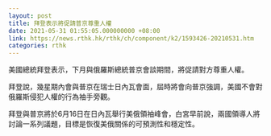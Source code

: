 ```yaml
---
layout: post
title: 拜登表示將促請普京尊重人權
date: 2021-05-31 01:55:05.000000000 +08:00
link: https://news.rthk.hk/rthk/ch/component/k2/1593426-20210531.htm
categories: rthk
---
```


美國總統拜登表示，下月與俄羅斯總統普京會談期間，將促請對方尊重人權。

拜登說，幾星期內會與普京在瑞士日內瓦會面，屆時將會向普京強調，美國不會對俄羅斯侵犯人權的行為袖手旁觀。

拜登與普京將於6月16日在日內瓦舉行美俄領袖峰會，白宮早前說，兩國領導人將討論一系列議題，目標是恢復美俄關係的可預測性和穩定性。
